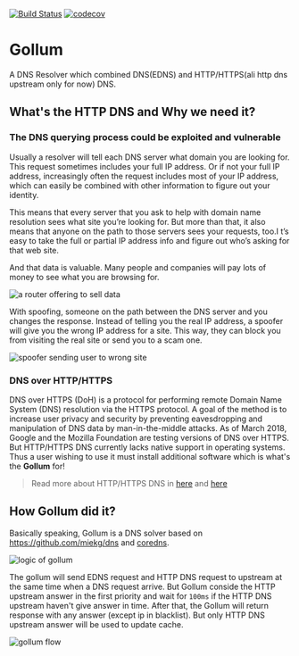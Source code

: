 [![Build Status](https://travis-ci.com/MikeLing/gollum.svg?token=RssszaccxtoAKJp35dcy&branch=master)](https://travis-ci.com/MikeLing/gollum) 
[![codecov](https://codecov.io/gh/MikeLing/gollum/branch/master/graph/badge.svg?token=zpGpDL49Kg)](https://codecov.io/gh/MikeLing/gollum)

# Gollum
A DNS Resolver which combined DNS(EDNS) and HTTP/HTTPS(ali http dns upstream only for now) DNS.

## What's the HTTP DNS and Why we need it?

### The DNS querying process could be exploited and vulnerable
Usually a resolver will tell each DNS server what domain you are looking for. This request sometimes includes your full IP address. Or if not your full IP address, increasingly often the request includes most of your IP address, which can easily be combined with other information to figure out your identity.

This means that every server that you ask to help with domain name resolution sees what site you’re looking for. But more than that, it also means that anyone on the path to those servers sees your requests, too.I t’s easy to take the full or partial IP address info and figure out who’s asking for that web site.

And that data is valuable. Many people and companies will pay lots of money to see what you are browsing for.

![a router offering to sell data](https://hacks.mozilla.org/files/2018/05/03_02-500x295.png)

With spoofing, someone on the path between the DNS server and you changes the response. Instead of telling you the real IP address, a spoofer will give you the wrong IP address for a site. This way, they can block you from visiting the real site or send you to a scam one.

![spoofer sending user to wrong site](https://hacks.mozilla.org/files/2018/05/03_03-500x295.png)

### DNS over HTTP/HTTPS
DNS over HTTPS (DoH) is a protocol for performing remote Domain Name System (DNS) resolution via the HTTPS protocol. A goal of the method is to increase user privacy and security by preventing eavesdropping and manipulation of DNS data by man-in-the-middle attacks. As of March 2018, Google and the Mozilla Foundation are testing versions of DNS over HTTPS. But HTTP/HTTPS DNS currently lacks native support in operating systems. Thus a user wishing to use it must install additional software which is what's the **Gollum** for!

> Read more about HTTP/HTTPS DNS in [here](https://en.wikipedia.org/wiki/DNS_over_HTTPS) and [here](https://hacks.mozilla.org/2018/05/a-cartoon-intro-to-dns-over-https/)

## How Gollum did it?
Basically speaking, Gollum is a DNS solver based on https://github.com/miekg/dns and [coredns](https://github.com/coredns/coredns).

![logic of gollum](/projects/IPT/repos/gollum/browse/pictures/1.jpg)

The gollum will send EDNS request and HTTP DNS request to upstream at the same time when a DNS request arrive. But Gollum conside the HTTP upstream answer in the first priority and wait for `100ms` if the HTTP DNS upstream haven't give answer in time. After that, the Gollum will return response with any answer (except ip in blacklist). But only HTTP DNS upstream answer will be used to update cache.

![gollum flow](/projects/IPT/repos/gollum/browse/pictures/2.png)
